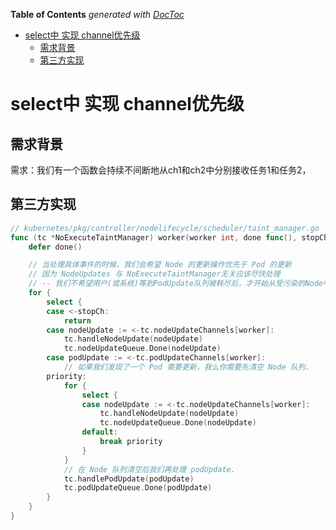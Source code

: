<!-- START doctoc generated TOC please keep comment here to allow auto update -->
<!-- DON'T EDIT THIS SECTION, INSTEAD RE-RUN doctoc TO UPDATE -->
**Table of Contents**  *generated with [DocToc](https://github.com/thlorenz/doctoc)*

- [select中 实现 channel优先级](#select%E4%B8%AD-%E5%AE%9E%E7%8E%B0-channel%E4%BC%98%E5%85%88%E7%BA%A7)
  - [需求背景](#%E9%9C%80%E6%B1%82%E8%83%8C%E6%99%AF)
  - [第三方实现](#%E7%AC%AC%E4%B8%89%E6%96%B9%E5%AE%9E%E7%8E%B0)

<!-- END doctoc generated TOC please keep comment here to allow auto update -->

# select中 实现 channel优先级

## 需求背景

需求：我们有一个函数会持续不间断地从ch1和ch2中分别接收任务1和任务2，


## 第三方实现
```go
// kubernetes/pkg/controller/nodelifecycle/scheduler/taint_manager.go 
func (tc *NoExecuteTaintManager) worker(worker int, done func(), stopCh <-chan struct{}) {
	defer done()

	// 当处理具体事件的时候，我们会希望 Node 的更新操作优先于 Pod 的更新
	// 因为 NodeUpdates 与 NoExecuteTaintManager无关应该尽快处理
	// -- 我们不希望用户(或系统)等到PodUpdate队列被耗尽后，才开始从受污染的Node中清除pod。
	for {
		select {
		case <-stopCh:
			return
		case nodeUpdate := <-tc.nodeUpdateChannels[worker]:
			tc.handleNodeUpdate(nodeUpdate)
			tc.nodeUpdateQueue.Done(nodeUpdate)
		case podUpdate := <-tc.podUpdateChannels[worker]:
			// 如果我们发现了一个 Pod 需要更新，我么你需要先清空 Node 队列.
		priority:
			for {
				select {
				case nodeUpdate := <-tc.nodeUpdateChannels[worker]:
					tc.handleNodeUpdate(nodeUpdate)
					tc.nodeUpdateQueue.Done(nodeUpdate)
				default:
					break priority
				}
			}
			// 在 Node 队列清空后我们再处理 podUpdate.
			tc.handlePodUpdate(podUpdate)
			tc.podUpdateQueue.Done(podUpdate)
		}
	}
}
```